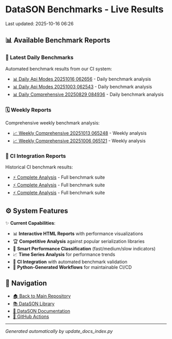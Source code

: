 # DataSON Benchmarks - Live Results

Last updated: 2025-10-16 06:26

## 📊 Available Benchmark Reports

### 🚀 Latest Daily Benchmarks
Automated benchmark results from our CI system:

- [📊 Daily Api Modes 20251016 062656](results/daily_api_modes_20251016_062656_report.html) - Daily benchmark analysis
- [📊 Daily Api Modes 20251003 062543](results/daily_api_modes_20251003_062543_report.html) - Daily benchmark analysis
- [📊 Daily Comprehensive 20250829 084936](results/daily_comprehensive_20250829_084936_report.html) - Daily benchmark analysis

### 🗓️ Weekly Reports
Comprehensive weekly benchmark analysis:

- [📈 Weekly Comprehensive 20251013 065248](results/weekly_comprehensive_20251013_065248_report.html) - Weekly analysis
- [📈 Weekly Comprehensive 20251006 065121](results/weekly_comprehensive_20251006_065121_report.html) - Weekly analysis

### 🔄 CI Integration Reports
Historical CI benchmark results:

- [⚡ Complete Analysis](results/ci_20250619_124048_15758084815_complete_report.html) - Full benchmark suite
- [⚡ Complete Analysis](results/ci_20250618_031200_15722975520_complete_report.html) - Full benchmark suite
- [⚡ Complete Analysis](results/ci_20250619_031310_15748485051_complete_report.html) - Full benchmark suite

## ⚙️ System Features

✨ **Current Capabilities**:
- 📊 **Interactive HTML Reports** with performance visualizations
- 🏆 **Competitive Analysis** against popular serialization libraries
- 🎯 **Smart Performance Classification** (fast/medium/slow indicators)
- 📈 **Time Series Analysis** for performance trends
- 🔄 **CI Integration** with automated benchmark validation
- 🤖 **Python-Generated Workflows** for maintainable CI/CD

## 🔗 Navigation
- [🏠 Back to Main Repository](https://github.com/danielendler/datason-benchmarks)
- [📚 DataSON Library](https://github.com/danielendler/datason)
- [📖 DataSON Documentation](https://datason.readthedocs.io/en/latest/)
- [🔄 GitHub Actions](https://github.com/danielendler/datason-benchmarks/actions)

---
*Generated automatically by update_docs_index.py*
